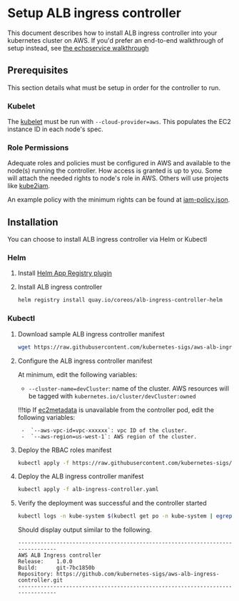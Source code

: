 # Setup ALB ingress controller
This document describes how to install ALB ingress controller into your kubernetes cluster on AWS.
If you'd prefer an end-to-end walkthrough of setup instead, see [the echoservice walkthrough](../walkthrough/echoserver.md)

## Prerequisites
This section details what must be setup in order for the controller to run.

### Kubelet
The [kubelet](https://kubernetes.io/docs/reference/command-line-tools-reference/kubelet/) must be run with `--cloud-provider=aws`. This populates the EC2 instance ID in each node's spec.

### Role Permissions
Adequate roles and policies must be configured in AWS and available to the node(s) running the controller. How access is granted is up to you. Some will attach the needed rights to node's role in AWS. Others will use projects like [kube2iam](https://github.com/jtblin/kube2iam).

An example policy with the minimum rights can be found at [iam-policy.json](../../examples/iam-policy.json).

## Installation
You can choose to install ALB ingress controller via Helm or Kubectl
### Helm
1. Install [Helm App Registry plugin](https://coreos.com/apps)

2. Install ALB ingress controller

    ``` bash
    helm registry install quay.io/coreos/alb-ingress-controller-helm
    ```

### Kubectl
1. Download sample ALB ingress controller manifest
    ``` bash
    wget https://raw.githubusercontent.com/kubernetes-sigs/aws-alb-ingress-controller/master/docs/examples/alb-ingress-controller.yaml
    ```

2. Configure the ALB ingress controller manifest

    At minimum, edit the following variables:

    -  `--cluster-name=devCluster`:  name of the cluster. AWS resources will be tagged with `kubernetes.io/cluster/devCluster:owned`

    !!!tip
        If [ec2metadata](https://docs.aws.amazon.com/AWSEC2/latest/UserGuide/ec2-instance-metadata.html) is unavailable from the controller pod, edit the following variables:

        -  `--aws-vpc-id=vpc-xxxxxx`: vpc ID of the cluster.
        -  `--aws-region=us-west-1`: AWS region of the cluster. 

3. Deploy the RBAC roles manifest

    ```bash
    kubectl apply -f https://raw.githubusercontent.com/kubernetes-sigs/aws-alb-ingress-controller/master/docs/examples/rbac-role.yaml
    ```

4. Deploy the ALB ingress controller manifest
    
    ```bash
    kubectl apply -f alb-ingress-controller.yaml
    ```

5. Verify the deployment was successful and the controller started
   
    ```bash
    kubectl logs -n kube-system $(kubectl get po -n kube-system | egrep -o alb-ingress[a-zA-Z0-9-]+)
    ```
    
    Should display output similar to the following.
    
    ```console
    -------------------------------------------------------------------------------
    AWS ALB Ingress controller
    Release:    1.0.0
    Build:      git-7bc1850b
    Repository: https://github.com/kubernetes-sigs/aws-alb-ingress-controller.git
    -------------------------------------------------------------------------------
    ```
